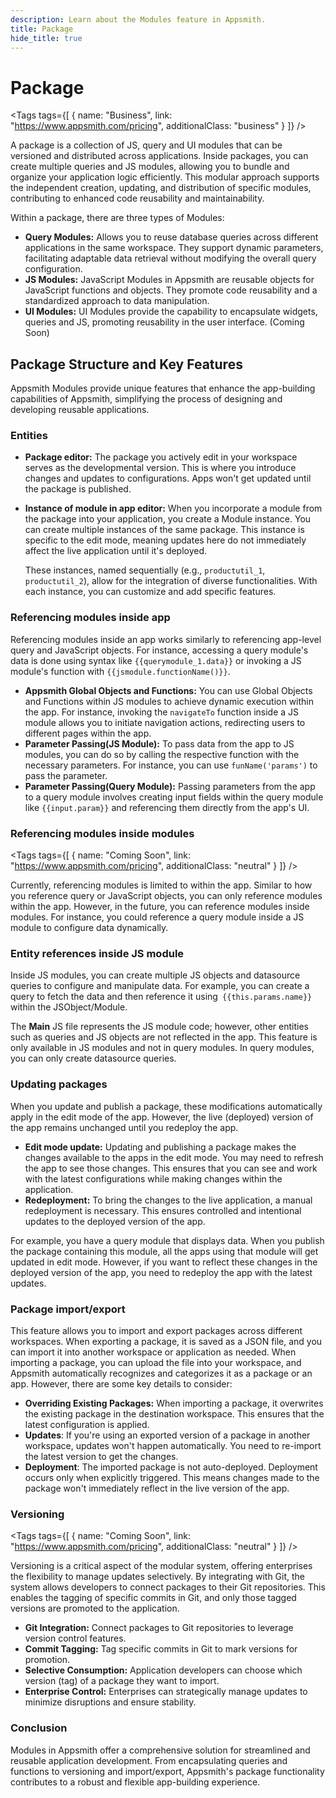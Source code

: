 ```yaml
---
description: Learn about the Modules feature in Appsmith.
title: Package
hide_title: true
---
```

<!-- vale off -->

<div className="tag-wrapper">
 <h1>Package</h1>

<Tags
tags={[
{ name: "Business", link: "https://www.appsmith.com/pricing", additionalClass: "business" }
]}
/>

</div>

<!-- vale on -->

A package is a collection of JS, query and UI modules that can be versioned and distributed across applications. Inside packages, you can create multiple queries and JS modules, allowing you to bundle and organize your application logic efficiently. This modular approach supports the independent creation, updating, and distribution of specific modules, contributing to enhanced code reusability and maintainability.

Within a package, there are three types of Modules:

* **Query Modules:** Allows you to reuse database queries across different applications in the same workspace. They support dynamic parameters, facilitating adaptable data retrieval without modifying the overall query configuration.
* **JS Modules:** JavaScript Modules in Appsmith are reusable objects for JavaScript functions and objects. They promote code reusability and a standardized approach to data manipulation.
* **UI Modules:** UI Modules provide the capability to encapsulate widgets, queries and JS, promoting reusability in the user interface. (Coming Soon)


## Package Structure and Key Features 

Appsmith Modules provide unique features that enhance the app-building capabilities of Appsmith, simplifying the process of designing and developing reusable applications.


### Entities

* **Package editor:** The package you actively edit in your workspace serves as the developmental version. This is where you introduce changes and updates to configurations. Apps won't get updated until the package is published.
* **Instance of module in app editor:** When you incorporate a module from the package into your application, you create a Module instance. You can create multiple instances of the same package. This instance is specific to the edit mode, meaning updates here do not immediately affect the live application until it's deployed.

    These instances, named sequentially (e.g., `productutil_1`, `productutil_2`), allow for the integration of diverse functionalities. With each instance, you can customize and add specific features.






### Referencing modules inside app

Referencing modules inside an app works similarly to referencing app-level query and JavaScript objects. For instance, accessing a query module's data is done using syntax like `{{querymodule_1.data}}` or invoking a JS module's function with `{{jsmodule.functionName()}}`.

* **Appsmith Global Objects and Functions:** You can use Global Objects and Functions within JS modules to achieve dynamic execution within the app. For instance, invoking the `navigateTo` function inside a JS module allows you to initiate navigation actions, redirecting users to different pages within the app.
* **Parameter Passing(JS Module):** To pass data from the app to JS modules, you can do so by calling the respective function with the necessary parameters. For instance, you can use `funName('params')` to pass the parameter.
* **Parameter Passing(Query Module):** Passing parameters from the app to a query module involves creating input fields within the query module like `{{input.param}}` and referencing them directly from the app's UI.


<!-- vale off -->

<div className="tag-wrapper">
 <h3> Referencing modules inside modules</h3>

<Tags
tags={[
{ name: "Coming Soon", link: "https://www.appsmith.com/pricing", additionalClass: "neutral" }
]}
/>

</div>

<!-- vale on -->



Currently, referencing modules is limited to within the app. Similar to how you reference query or JavaScript objects, you can only reference modules within the app. However, in the future, you can reference modules inside modules. For instance, you could reference a query module inside a JS module to configure data dynamically.

### Entity references inside JS module

Inside JS modules, you can create multiple JS objects and datasource queries to configure and manipulate data. For example, you can create a query to fetch the data and then reference it using` {{this.params.name}}` within the JSObject/Module. 

The **Main** JS file represents the JS module code; however, other entities such as queries and JS objects are not reflected in the app. This feature is only available in JS modules and not in query modules. In query modules, you can only create datasource queries.







### Updating packages

When you update and publish a package, these modifications automatically apply in the edit mode of the app. However, the live (deployed) version of the app remains unchanged until you redeploy the app. 

* **Edit mode update:** Updating and publishing a package makes the changes available to the apps in the edit mode. You may need to refresh the app to see those changes. This ensures that you can see and work with the latest configurations while making changes within the application.
* **Redeployment:** To bring the changes to the live application, a manual redeployment is necessary. This ensures controlled and intentional updates to the deployed version of the app.

For example, you have a query module that displays data. When you publish the package containing this module, all the apps using that module will get updated in edit mode. However, if you want to reflect these changes in the deployed version of the app, you need to redeploy the app with the latest updates.







### Package import/export

This feature allows you to import and export packages across different workspaces. When exporting a package, it is saved as a JSON file, and you can import it into another workspace or application as needed. When importing a package, you can upload the file into your workspace, and Appsmith automatically recognizes and categorizes it as a package or an app. However, there are some key details to consider:

* **Overriding Existing Packages:** When importing a package, it overwrites the existing package in the destination workspace. This ensures that the latest configuration is applied.
* **Updates**: If you're using an exported version of a package in another workspace, updates won't happen automatically. You need to re-import the latest version to get the changes.
* **Deployment**: The imported package is not auto-deployed. Deployment occurs only when explicitly triggered. This means changes made to the package won't immediately reflect in the live version of the app.
<!-- vale off -->

<div className="tag-wrapper">
 <h3>Versioning</h3>

<Tags
tags={[
{ name: "Coming Soon", link: "https://www.appsmith.com/pricing", additionalClass: "neutral" }
]}
/>

</div>

<!-- vale on -->


Versioning is a critical aspect of the modular system, offering enterprises the flexibility to manage updates selectively. By integrating with Git, the system allows developers to connect packages to their Git repositories. This enables the tagging of specific commits in Git, and only those tagged versions are promoted to the application.

* **Git Integration:** Connect packages to Git repositories to leverage version control features.
* **Commit Tagging:** Tag specific commits in Git to mark versions for promotion.
* **Selective Consumption:** Application developers can choose which version (tag) of a package they want to import.
* **Enterprise Control:** Enterprises can strategically manage updates to minimize disruptions and ensure stability.










### Conclusion

Modules in Appsmith offer a comprehensive solution for streamlined and reusable application development. From encapsulating queries and functions to versioning and import/export, Appsmith's package functionality contributes to a robust and flexible app-building experience.